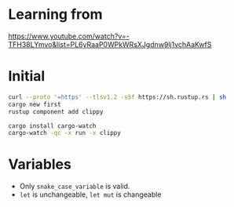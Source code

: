 # Learning from

https://www.youtube.com/watch?v=-TFH38LYmvo&list=PL6yRaaP0WPkWRsXJgdnw9lj1vchAaKwfS

# Initial

```bash
curl --proto '=https' --tlsv1.2 -sSf https://sh.rustup.rs | sh
cargo new first
rustup component add clippy

cargo install cargo-watch
cargo-watch -qc -x run -x clippy
```

# Variables

- Only `snake_case_variable` is valid.
- `let` is unchangeable, `let mut` is changeable
